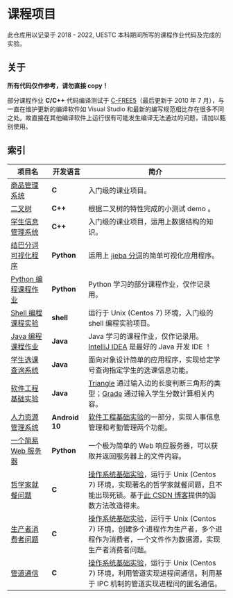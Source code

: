 # 课程项目

此仓库用以记录于 2018 - 2022, UESTC 本科期间所写的课程作业代码及完成的实验。

## 关于

**所有代码仅作参考，请勿直接 copy！**

部分课程作业 **C/C++** 代码编译测试于 [C-FREE5](http://www.programarts.com/cfree_ch/)（最后更新于 2010 年 7 月），与一直在维护更新的编译软件如 Visual Studio 和最新的编写规范相比存在很多不同之处。故直接在其他编译软件上运行很有可能发生编译无法通过的问题，请加以甄别使用。

## 索引

项目名|开发语言|简介
---|---|---
[商品管理系统](./c-GoodsManageSys)|**C**|入门级的课业项目。
[二叉树](./cpp-BinaryTree)|**C++**|根据二叉树的特性完成的小测试 demo 。
[学生信息管理系统](./cpp-StudentsManageSys)|**C++**|入门级的课业项目，运用上数据结构的知识。
[结巴分词可视化程序](./python-jieba-WordsCloudMaker)|**Python**|运用上 [jieba 分词](https://github.com/fxsjy/jieba)的简单可视化应用程序。
[Python 编程课程作业](./python-Coursework)|**Python** |Python 学习的部分课程作业，仅作记录用。
[Shell 编程课程实验](./shell-SimpleExperiment)|**shell**|运行于 Unix (Centos 7) 环境，入门级的 shell 编程实验项目。
[Java 编程课程作业](./java-Coursework)|**Java**|Java 学习的课程作业，仅作记录用。[IntelliJ IDEA](https://www.jetbrains.com/idea/) 是最好的 Java 开发 IDE ！
[学生选课查询系统](./java-StudentsQuerySys)|**Java**|面向对象设计简单的应用程序，实现给定学号查询指定学生的选课信息功能。
[软件工程基础实验](./java-SoftwareEngineering)|**Java**|[Triangle](./java-SoftwareEngineering/Triangle.java) 通过输入边的长度判断三角形的类型；[Grade](./java-SoftwareEngineering/Grade.java) 通过输入学生分数计算相关内容。
[人力资源管理系统](./java-SoftwareEngineering/HrManagerSys)|**Android 10**|[软件工程基础实验]((./java-SoftwareEngineering))的一部分，实现人事信息管理和考勤管理两个功能。
[一个简易 Web 服务器](./python-TCPServer)|**Python**|一个极为简单的 Web 响应服务器，可以获取并返回服务器上的文件内容。
[哲学家就餐问题](./c-OperatingSystemBasics/philosopher.c)|**C**|[操作系统基础实验](./c-OperatingSystemBasics)，运行于 Unix (Centos 7) 环境，实现著名的哲学家就餐问题，且不能出现死锁。基于[此 CSDN 博客](https://blog.csdn.net/thelostlamb/article/details/80741319)提供的函数方法改造得来。
[生产者消费者问题](./c-OperatingSystemBasics/producer-consumer.c)|**C**|[操作系统基础实验](./c-OperatingSystemBasics)，运行于 Unix (Centos 7) 环境，创建多个进程作为生产者，多个进程作为消费者，一个文件作为数据源，实现生产者消费者问题。
[管道通信](./c-OperatingSystemBasics/pipe.c)|**C**|[操作系统基础实验](./c-OperatingSystemBasics)，运行于 Unix (Centos 7) 环境，利用管道实现进程间通信。利用基于 IPC 机制的管道实现进程间的匿名通信。
